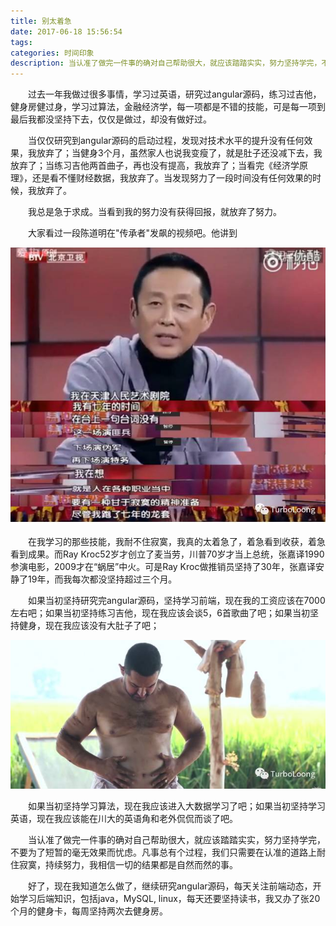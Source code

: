 ```yaml
---
title: 别太着急
date: 2017-06-18 15:56:54
tags:
categories: 时间印象
description: 当认准了做完一件事的确对自己帮助很大，就应该踏踏实实，努力坚持学完，不要为了短暂的毫无效果而忧虑。凡事总有个过程，我们只需要在认准的道路上耐住寂寞，持续努力，我相信一切的结果都是自然而然的事。
---
```

 　　过去一年我做过很多事情，学习过英语，研究过angular源码，练习过吉他，健身房健过身，学习过算法，金融经济学，每一项都是不错的技能，可是每一项到最后我都没坚持下去，仅仅是做过，却没有做好过。

 　　当仅仅研究到angular源码的启动过程，发现对技术水平的提升没有任何效果，我放弃了；当健身3个月，虽然家人也说我变瘦了，就是肚子还没减下去，我放弃了；当练习吉他两首曲子，再也没有提高，我放弃了；当看完《经济学原理》，还是看不懂财经数据，我放弃了。当发现努力了一段时间没有任何效果的时候，我放弃了。

 　　我总是急于求成。当看到我的努力没有获得回报，就放弃了努力。

 　　大家看过一段陈道明在"传承者"发飙的视频吧。他讲到

![](别太着急/跑龙套.jpg)

　　在我学习的那些技能，我耐不住寂寞，我真的太着急了，着急看到收获，着急看到成果。而Ray Kroc52岁才创立了麦当劳，川普70岁才当上总统，张嘉译1990参演电影，2009才在“蜗居”中火。可是Ray Kroc做推销员坚持了30年，张嘉译安静了19年，而我每次都没坚持超过三个月。

　　如果当初坚持研究完angular源码，坚持学习前端，现在我的工资应该在7000左右吧；如果当初坚持练习吉他，现在我应该会谈5，6首歌曲了吧；如果当初坚持健身，现在我应该没有大肚子了吧；

![](别太着急/摔跤吧爸爸.jpg)

　　如果当初坚持学习算法，现在我应该进入大数据学习了吧；如果当初坚持学习英语，现在我应该能在川大的英语角和老外侃侃而谈了吧。

　　当认准了做完一件事的确对自己帮助很大，就应该踏踏实实，努力坚持学完，不要为了短暂的毫无效果而忧虑。凡事总有个过程，我们只需要在认准的道路上耐住寂寞，持续努力，我相信一切的结果都是自然而然的事。

　　好了，现在我知道怎么做了，继续研究angular源码，每天关注前端动态，开始学习后端知识，包括java，MySQL, linux，每天还要坚持读书，我又办了张20个月的健身卡，每周坚持两次去健身房。

